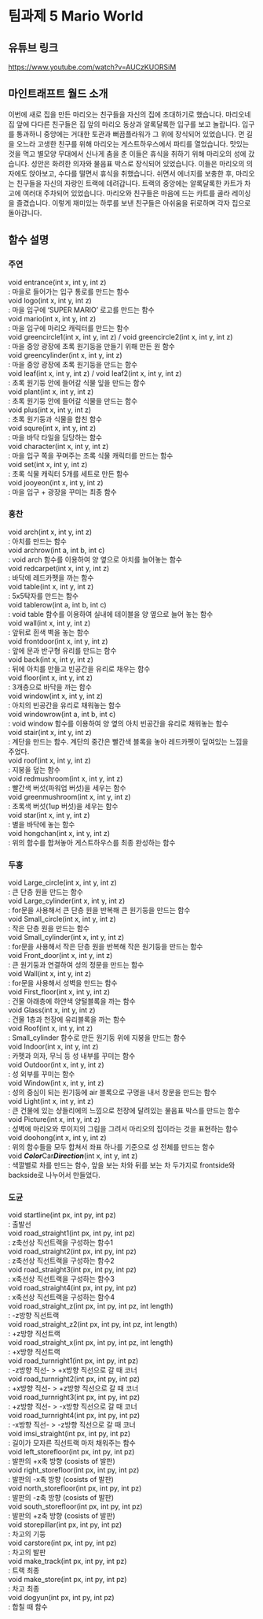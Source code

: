 팀과제 5 Mario World 
==================
## 유튜브 링크
https://www.youtube.com/watch?v=AUCzKUORSiM  
## 마인트래프트 월드 소개
이번에 새로 집을 만든 마리오는 친구들을 자신의 집에 초대하기로 했습니다. 마리오네 집 앞에 다다른 친구들은 집 앞의 마리오 동상과 알록달록한 입구를 보고 놀랍니다. 입구를 통과하니 중앙에는 거대한 토관과 뻐끔플라워가 그 위에 장식되어 있었습니다. 먼 길을 오느라 고생한 친구를 위해 마리오는 게스트하우스에서 파티를 열었습니다. 맛있는 것을 먹고 별모양 무대에서 신나게 춤을 춘 이들은 휴식을 취하기 위해 마리오의 성에 갔습니다. 성안은 화려한 의자와 물음표 박스로 장식되어 있었습니다. 이들은 마리오의 의자에도 앉아보고, 수다를 떨면서 휴식을 취했습니다. 쉬면서 에너지를 보충한 후, 마리오는 친구들을 자신의 자랑인 트랙에 데려갑니다. 트랙의 중앙에는 알록달록한 카트가 차고에 여러대 주차되어 있었습니다. 마리오와 친구들은 마음에 드는 카트를 골라 레이싱을 즐겼습니다. 이렇게 재미있는 하루를 보낸 친구들은 아쉬움을 뒤로하며 각자 집으로 돌아갑니다.


## 함수 설명

### 주연
void entrance(int x, int y, int z)  
: 마을로 들어가는 입구 통로를 만드는 함수  
void logo(int x, int y, int z)  
: 마을 입구에 ‘SUPER MARIO’ 로고를 만드는 함수  
void mario(int x, int y, int z)  
: 마을 입구에 마리오 캐릭터를 만드는 함수  
void greencircle1(int x, int y, int z) / void greencircle2(int x, int y, int z)  
: 마을 중앙 광장에 초록 원기둥을 만들기 위해 만든 원 함수  
void greencylinder(int x, int y, int z)  
: 마을 중앙 광장에 초록 원기둥을 만드는 함수  
void leaf(int x, int y, int z) / void leaf2(int x, int y, int z)  
: 초록 원기둥 안에 들어갈 식물 잎을 만드는 함수  
void plant(int x, int y, int z)  
: 초록 원기둥 안에 들어갈 식물을 만드는 함수  
void plus(int x, int y, int z)  
: 초록 원기둥과 식물을 합친 함수  
void squre(int x, int y, int z)  
: 마을 바닥 타일을 담당하는 함수  
void character(int x, int y, int z)  
: 마을 입구 쪽을 꾸며주는 초록 식물 캐릭터를 만드는 함수  
void set(int x, int y, int z)  
: 초록 식물 캐릭터 5개를 세트로 만든 함수  
void jooyeon(int x, int y, int z)  
: 마을 입구 + 광장을 꾸미는 최종 함수  
### 홍찬
void arch(int x, int y, int z)  
: 아치를 만드는 함수  
void archrow(int a, int b, int c)  
: void arch 함수를 이용하여 양 옆으로 아치를 늘어놓는 함수  
void redcarpet(int x, int y, int z)  
: 바닥에 레드카펫을 까는 함수  
void table(int x, int y, int z)  
: 5x5탁자를 만드는 함수  
void tablerow(int a, int b, int c)  
: void table 함수를 이용하여 실내에 테이블을  양 옆으로 늘어 놓는 함수  
void wall(int x, int y, int z)  
: 앞뒤로 흰색 벽을 놓는 함수  
void frontdoor(int x, int y, int z)  
: 앞에 문과 반구형 유리를  만드는 함수  
void back(int x, int y, int z)  
: 뒤에 아치를 만들고 빈공간을 유리로 채우는 함수  
void floor(int x, int y, int z)  
: 3개층으로 바닥을 까는 함수  
void window(int x, int y, int z)  
: 아치의 빈공간을 유리로 채워놓는 함수  
void windowrow(int a, int b, int c)  
: void window 함수를 이용하여 양 옆의 아치 빈공간을 유리로 채워놓는 함수  
void stair(int x, int y, int z)  
: 계단을 만드는 함수. 계단의 중간은 빨간색 블록을 놓아 레드카펫이 덮여있는 느낌을 주었다.  
void roof(int x, int y, int z)  
: 지붕을 덮는 함수  
void redmushroom(int x, int y, int z)  
: 빨간색 버섯(파워업 버섯)을 세우는 함수  
void greenmushroom(int x, int y, int z)  
: 초록색 버섯(1up 버섯)을 세우는 함수  
void star(int x, int y, int z)  
: 별을 바닥에 놓는 함수  
void hongchan(int x, int y, int z)  
: 위의 함수를 합쳐놓아 게스트하우스를 최종 완성하는 함수  
### 두홍
void Large_circle(int x, int y, int z)    
: 큰 단층 원을 만드는 함수  
void Large_cylinder(int x, int y, int z)  
: for문을 사용해서 큰 단층 원을 반복해 큰 원기둥을 만드는 함수  
void Small_circle(int x, int y, int z)   
: 작은 단층 원을 만드는 함수  
void Small_cylinder(int x, int y, int z)  
: for문을 사용해서 작은 단층 원을 반복해 작은 원기둥을 만드는 함수  
void Front_door(int x, int y, int z)   
: 큰 원기둥과 연결하여 성의 정문을 만드는 함수  
void Wall(int x, int y, int z)   
: for문을 사용해서 성벽을 만드는 함수  
void First_floor(int x, int y, int z)  
: 건물 아래층에 하얀색 양털블록을 까는 함수  
void Glass(int x, int y, int z)  
: 건물 1층과 천장에 유리블록을 까는 함수  
void Roof(int x, int y, int z)   
: Small_cylinder 함수로 만든 원기둥 위에 지붕을 만드는 함수  
void Indoor(int x, int y, int z)  
: 카펫과 의자, 무늬 등 성 내부를 꾸미는 함수  
void Outdoor(int x, int y, int z)   
: 성 외부를 꾸미는 함수  
void Window(int x, int y, int z)  
: 성의 중심이 되는 원기둥에 air 블록으로 구멍을 내서 창문을 만드는 함수  
void Light(int x, int y, int z)  
: 큰 건물에 있는 샹들리에의 느낌으로 천장에 달려있는 물음표 박스를 만드는 함수  
void Picture(int x, int y, int z)  
: 성벽에 마리오와 루이지의 그림을 그려서 마리오의 집이라는 것을 표현하는 함수  
void doohong(int x, int y, int z)   
: 위의 함수들을 모두 합쳐서 좌표 하나를 기준으로 성 전체를 만드는 함수  
void ***Color***Car***Direction***(int x, int y, int z)  
: 색깔별로 차를 만드는 함수, 앞을 보는 차와 뒤를 보는 차 두가지로 frontside와 backside로 나누어서 만들었다.      
### 도균  
void startline(int px, int py, int pz)  
: 출발선  
void road_straight1(int px, int py, int pz)  
: z축선상 직선트랙을 구성하는 함수1  
void road_straight2(int px, int py, int pz)  
: z축선상 직선트랙을 구성하는 함수2  
void road_straight3(int px, int py, int pz)  
: x축선상 직선트랙을 구성하는 함수3  
void road_straight4(int px, int py, int pz)  
: x축선상 직선트랙을 구성하는 함수4  
void road_straight_z(int px, int py, int pz, int length)  
: -z방향 직선트랙  
void road_straight_z2(int px, int py, int pz, int length)  
: +z방향 직선트랙  
void road_straight_x(int px, int py, int pz, int length)  
: +x방향 직선트랙  
void road_turnright1(int px, int py, int pz)  
: -z방향 직선- > +x방향 직선으로 갈 때 코너  
void road_turnright2(int px, int py, int pz)  
: +x방향 직선- > +z방향 직선으로 갈 때 코너  
void road_turnright3(int px, int py, int pz)  
: +z방향 직선- > -x방향 직선으로 갈 때 코너  
void road_turnright4(int px, int py, int pz)  
: -x방향 직선- > -z방향 직선으로 갈 때 코너  
void imsi_straight(int px, int py, int pz)  
: 길이가 모자른 직선트랙 마저 채워주는 함수  
void left_storefloor(int px, int py, int pz)  
: 발판의 +x축 방향 (cosists of 발판)  
void right_storefloor(int px, int py, int pz)  
: 발판의 -x축 방향 (cosists of 발판)  
void north_storefloor(int px, int py, int pz)  
: 발판의 -z축 방향 (cosists of 발판)  
void south_storefloor(int px, int py, int pz)  
: 발판의 +z축 방향 (cosists of 발판)  
void storepillar(int px, int py, int pz)  
: 차고의 기둥  
void carstore(int px, int py, int pz)    
: 차고의 발판    
void make_track(int px, int py, int pz)  
: 트랙 최종    
void make_store(int px, int py, int pz)  
: 차고 최종  
void dogyun(int px, int py, int pz)  
: 합칠 때 함수  



